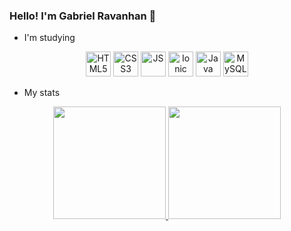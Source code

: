 ### Hello! I'm Gabriel Ravanhan 🤘

<!--
**gabrielravanhan/gabrielravanhan** is a ✨ _special_ ✨ repository because its `README.md` (this file) appears on your GitHub profile.

Here are some ideas to get you started:

- 🔭 I’m currently working on ...
- 🌱 I’m currently learning ...
- 👯 I’m looking to collaborate on ...
- 🤔 I’m looking for help with ...
- 💬 Ask me about ...
- 📫 How to reach me: ...
- 😄 Pronouns: ...
- ⚡ Fun fact: ...
-->

- I'm studying
<div align="center">
  <img alt="HTML5" height="40" width="40" src="https://cdn.jsdelivr.net/gh/devicons/devicon/icons/html5/html5-original.svg" />
  <img alt="CSS3" height="40" width="40" src="https://cdn.jsdelivr.net/gh/devicons/devicon/icons/css3/css3-original.svg" />
  <img alt="JS" height="40" width="40" src="https://cdn.jsdelivr.net/gh/devicons/devicon/icons/javascript/javascript-original.svg" />
  <img alt="Ionic" height="40" width="40" src="https://cdn.jsdelivr.net/gh/devicons/devicon/icons/ionic/ionic-original.svg" />
  <img alt="Java" height="40" width="40" src="https://cdn.jsdelivr.net/gh/devicons/devicon/icons/java/java-original.svg" />
  <img alt="MySQL" height="40" width="40" src="https://cdn.jsdelivr.net/gh/devicons/devicon/icons/mysql/mysql-original-wordmark.svg" />
</div>

- My stats
<div align="center">
  <a href="https://github.com/gabrielravanhan">
    <img height="180em" src="https://github-readme-stats.vercel.app/api?username=gabrielravanhan&show_icons=true&theme=tokyonight&include_all_commits=true&count_private=true" />
    <img height="180em" src="https://github-readme-stats.vercel.app/api/top-langs/?username=gabrielravanhan&layout=compact&langs_count=7&theme=tokyonight" />
  </a>
</div>

#
